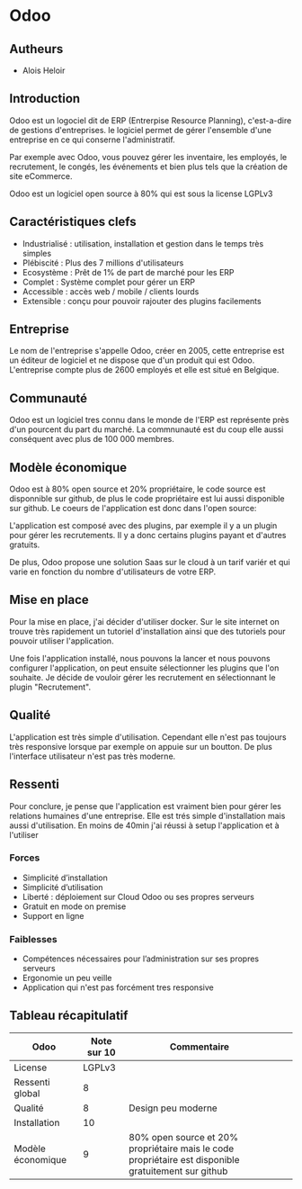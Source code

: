 # Odoo

## Autheurs

- Alois Heloir

## Introduction

Odoo est un logociel dit de ERP (Entrerpise Resource Planning), c'est-a-dire de gestions d'entreprises. le logiciel permet de gérer l'ensemble d'une entreprise en ce qui conserne l'administratif.

Par exemple avec Odoo, vous pouvez gérer les inventaire, les employés, le recrutement, le congés, les événements et bien plus tels que la création de site eCommerce.

Odoo est un logiciel open source à 80% qui est sous la license LGPLv3

## Caractéristiques clefs

- Industrialisé : utilisation, installation et gestion dans le temps très simples​
- Plébiscité : Plus des 7 millions d'utilisateurs​
- Ecosystème : Prêt de 1% de part de marché pour les ERP​
- Complet : Système complet pour gérer un ERP​
- Accessible : accès web / mobile / clients lourds​
- Extensible : conçu pour pouvoir rajouter des plugins facilements

## Entreprise

Le nom de l'entreprise s'appelle Odoo, créer en 2005, cette entreprise est un éditeur de logiciel et ne dispose que d'un produit qui est Odoo.
L'entreprise compte plus de 2600 employés et elle est situé en Belgique.

## Communauté

Odoo est un logiciel tres connu dans le monde de l'ERP est représente près d'un pourcent du part du marché. La commnunauté est du coup elle aussi conséquent avec plus de 100 000 membres.

## Modèle économique

Odoo est à 80% open source et 20% propriétaire, le code source est disponnible sur github, de plus le code propriétaire est lui aussi disponible sur github.
Le coeurs de l'application est donc dans l'open source:

L'application est composé avec des plugins, par exemple il y a un plugin pour gérer les recrutements. Il y a donc certains plugins payant et d'autres gratuits.

De plus, Odoo propose une solution Saas sur le cloud à un tarif variér et qui varie en fonction du nombre d'utilisateurs de votre ERP.

## Mise en place

Pour la mise en place, j'ai décider d'utiliser docker.
Sur le site internet on trouve très rapidement un tutoriel d'installation ainsi que des tutoriels pour pouvoir utiliser l'application.

Une fois l'application installé, nous pouvons la lancer et nous pouvons configurer l'application, on peut ensuite sélectionner les plugins que l'on souhaite. Je décide de vouloir gérer les recrutement en sélectionnant le plugin "Recrutement".

## Qualité

L'application est très simple d'utilisation.
Cependant elle n'est pas toujours très responsive lorsque par exemple on appuie sur un boutton. De plus l'interface utilisateur n'est pas très moderne.

## Ressenti

Pour conclure, je pense que l'application est vraiment bien pour gérer les relations humaines d'une entreprise. Elle est trés simple d'installation mais aussi d'utilisation. En moins de 40min j'ai réussi à setup l'application et à l'utiliser

### Forces

- Simplicité d’installation​
- Simplicité d’utilisation​
- Liberté : déploiement sur Cloud Odoo ou ses propres serveurs​
- Gratuit en mode on premise​
- Support en ligne​

### Faiblesses

- Compétences nécessaires pour l’administration sur ses propres serveurs​
- Ergonomie un peu veille​
- Application qui n'est pas forcément tres responsive

## Tableau récapitulatif

| Odoo              | Note sur 10 | Commentaire                                                                                          |     |     |
| ----------------- | ----------- | ---------------------------------------------------------------------------------------------------- | --- | --- |
| License           | LGPLv3      |                                                                                                      |     |     |
| Ressenti global   | 8           |                                                                                                      |     |     |
| Qualité           | 8           | Design peu moderne                                                                                   |     |     |
| Installation      | 10          |                                                                                                      |     |     |
| Modèle économique | 9           | 80% open source et 20% propriétaire mais le code propriétaire est disponible gratuitement sur github |     |     |
